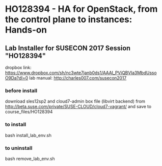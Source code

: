 # HO128394 - HA for OpenStack, from the control plane to instances: Hands-on

## Lab Installer for SUSECON 2017 Session "HO128394"
dropbox link: https://www.dropbox.com/sh/nc3wte7janb0ds1/AAAI_PViQBVIa3MbdUssoO9Da?dl=0
lab manual: http://charles007.com/susecon2017

### before install
download sles12sp2 and cloud7-admin box file (libvirt backend) from http://beta.suse.com/private/SUSE-CLOUD/cloud7-vagrant/ and save to course_files/HO128394

### to install

bash install_lab_env.sh

### to uninstall

bash remove_lab_env.sh
